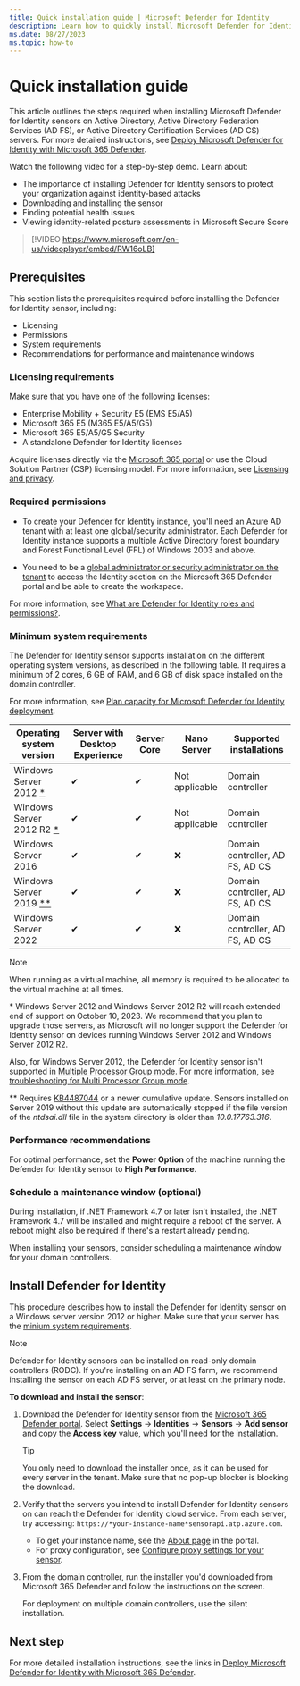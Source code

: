 ```yaml
---
title: Quick installation guide | Microsoft Defender for Identity
description: Learn how to quickly install Microsoft Defender for Identity on Active Directory or Active Directory Federation Services (AD FS) servers.
ms.date: 08/27/2023
ms.topic: how-to
---
```


# Quick installation guide

This article outlines the steps required when installing Microsoft Defender for Identity sensors on Active Directory, Active Directory Federation Services (AD FS), or Active Directory Certification Services (AD CS) servers. For more detailed instructions, see [Deploy Microsoft Defender for Identity with Microsoft 365 Defender](deploy-defender-identity.md).

Watch the following video for a step-by-step demo. Learn about:

- The importance of installing Defender for Identity sensors to protect your organization against identity-based attacks
- Downloading and installing the sensor
- Finding potential health issues
- Viewing identity-related posture assessments in Microsoft Secure Score

> [!VIDEO https://www.microsoft.com/en-us/videoplayer/embed/RW16oLB]

## Prerequisites

This section lists the prerequisites required before installing the Defender for Identity sensor, including:

- Licensing
- Permissions
- System requirements
- Recommendations for performance and maintenance windows

### Licensing requirements

Make sure that you have one of the following licenses:

- Enterprise Mobility + Security E5 (EMS E5/A5)
- Microsoft 365 E5 (M365 E5/A5/G5)
- Microsoft 365 E5/A5/G5 Security
- A standalone Defender for Identity licenses

Acquire licenses directly via the [Microsoft 365 portal](https://www.microsoft.com/cloud-platform/enterprise-mobility-security-pricing) or use the Cloud Solution Partner (CSP) licensing model. For more information, see [Licensing and privacy](/defender-for-identity/technical-faq#licensing-and-privacy).

### Required permissions

- To create your Defender for Identity instance, you'll need an Azure AD tenant with at least one global/security administrator. Each Defender for Identity instance supports a multiple Active Directory forest boundary and Forest Functional Level (FFL) of Windows 2003 and above.

- You need to be a [global administrator or security administrator on the tenant](/azure/active-directory/users-groups-roles/directory-assign-admin-roles#available-roles) to access the Identity section on the Microsoft 365 Defender portal and be able to create the workspace.

For more information, see [What are Defender for Identity roles and permissions?](role-groups.md).

### Minimum system requirements

The Defender for Identity sensor supports installation on the different operating system versions, as described in the following table. It requires a minimum of 2 cores, 6 GB of RAM, and 6 GB of disk space installed on the domain controller.

For more information, see [Plan capacity for Microsoft Defender for Identity deployment](capacity-planning.md).

| **Operating system version** | **Server with Desktop**  **Experience** | **Server**  **Core** | **Nano**  **Server** | **Supported**  **installations** |
| ---------------------------- | --------------------------------------- | -------------------- | -------------------- | -------------------------------- |
| Windows Server  2012 [*](#win2012)        | ✔                                       | ✔                    | Not  applicable      | Domain  controller               |
| Windows Server  2012 R2 [*](#win2012)     | ✔                                       | ✔                    | Not  applicable      | Domain  controller               |
| Windows Server  2016         | ✔                                       | ✔                    | ❌                    | Domain controller,  AD FS, AD CS|
| Windows Server  2019 [**](#win2019)       | ✔                                       | ✔                    | ❌                    | Domain controller,  AD FS, AD CS|
| Windows Server  2022         | ✔                                       | ✔                    | ❌                    | Domain controller,  AD FS, AD CS|

> [!NOTE]
> When running as a virtual machine, all memory is required to be allocated to the virtual machine at all times.
>

<a name="win2012"></a>* Windows Server 2012 and Windows Server 2012 R2 will reach extended end of support on October 10, 2023. We recommend that you plan to upgrade those servers, as Microsoft will no longer support the Defender for Identity sensor on devices running Windows Server 2012 and Windows Server 2012 R2. 

Also, for Windows Server 2012, the Defender for Identity sensor isn't supported in [Multiple Processor Group mode](/windows/win32/procthread/processor-groups). For more information, see [troubleshooting for Multi Processor Group mode](../troubleshooting-known-issues.md#multi-processor-group-mode).

<a name="win2019"></a>** Requires [KB4487044](https://support.microsoft.com/topic/february-12-2019-kb4487044-os-build-17763-316-6502eb5d-dde8-6902-e149-27ef359ed616) or a newer cumulative update. Sensors installed on Server 2019 without this update are automatically stopped if the file version of the *ntdsai.dll* file in the system directory is older than *10.0.17763.316*.

### Performance recommendations

For optimal performance, set the **Power Option** of the machine running the Defender for Identity sensor to **High Performance**.

### Schedule a maintenance window (optional)

During installation, if .NET Framework 4.7 or later isn't installed, the .NET Framework 4.7 will be installed and might require a reboot of the server. A reboot might also be required if there's a restart already pending. 

When installing your sensors, consider scheduling a maintenance window for your domain controllers.

## Install Defender for Identity

This procedure describes how to install the Defender for Identity sensor on a Windows server version 2012 or higher. Make sure that your server has the [minium system requirements](#minimum-system-requirements).

> [!NOTE]
> Defender for Identity sensors can be installed on read-only domain controllers (RODC). If you're installing on an AD FS farm, we recommend installing the sensor on each AD FS server, or at least on the primary node.
>

**To download and install the sensor**:

1. Download the Defender for Identity sensor from the [Microsoft 365 Defender portal](https://security.microsoft.com). Select **Settings** -> **Identities** -> **Sensors** -> **Add sensor** and copy the **Access key** value, which you'll need for the installation.

    > [!TIP]
    > You only need to download the installer once, as it can be used for every server in the tenant. Make sure that no pop-up blocker is blocking the download.

1. Verify that the servers you intend to install Defender for Identity sensors on can reach the Defender for Identity cloud service. From each server, try accessing: `https://*your-instance-name*sensorapi.atp.azure.com`.

    - To get your instance name, see the [About page](https://security.microsoft.com/settings/identities) in the portal.
    - For proxy configuration, see [Configure proxy settings for your sensor](configure-proxy.md).

1. From the domain controller, run the installer you'd downloaded from Microsoft 365 Defender and follow the instructions on the screen.  

    For deployment on multiple domain controllers, use the silent installation.

## Next step

For more detailed installation instructions, see the links in [Deploy Microsoft Defender for Identity with Microsoft 365 Defender](deploy-defender-identity.md).

